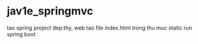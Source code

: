 # jav1e_springmvc
tao spring project dep:thy, web
tao file index.html trong thu muc static
run spring boot